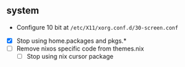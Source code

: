 ## system

- Configure 10 bit at `/etc/X11/xorg.conf.d/30-screen.conf`
- [x] Stop using home.packages and pkgs.*
- [ ] Remove nixos specific code from themes.nix
  - [ ] Stop using nix cursor package
